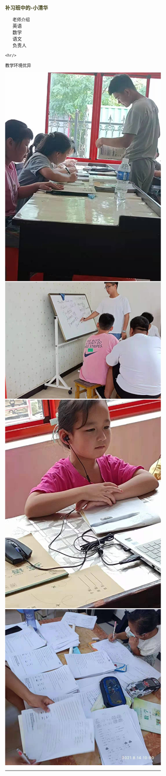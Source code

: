 <html>
 <head>
  <title> 小清华补习班 </title>
  <meta name="generator" content="editplus" />
  <meta name="author" content="" />
  <meta name="keywords" content="" />
  <meta name="description" content="" />
    <script type="application/javascript"/>
   alert("欢迎来到JinZhen小清华补习班官方网站 领导请坐")
</script>
   <style spry:test="css">
@keyframes myfirst{
    from{color:yellow;}	 
    to{color:blude;}
}   
h3 {
    animation: myfirst 2s infinite;	   
	   }
    
.ie img{
	width:300px;
	height:250px;
	   float:left;
	 }
 .ie p{
	
	  font-size:25px;
	   } 
.two ul{
	  font-size:23px; 
	   }
 li{font-size:15px;
	   list-style-type:none;
	   }
    
  </style>
 </head>

<body>
   <h3>补习班中的-小清华</h3>
<div class="two">
	<ul>老师介绍
	        <li>英语</li>
		<li>数学</li>
		<li>语文</li>
		<li>负责人</li>
	</ul>
	
</div>

	<hr/>
<div class="ie"><p>教学环境优异</p>
 <img src="cram.jpg"/>
 <img src="cram2.jpg"/>
 <img src="cram3.jpg"/>
 <img src="cram4.jpg"/>
</div>
<hr/>
</body>
</html>
